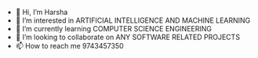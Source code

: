 - 👋 Hi, I’m Harsha 
- 👀 I’m interested in ARTIFICIAL INTELLIGENCE AND MACHINE LEARNING
- 🌱 I’m currently learning  COMPUTER SCIENCE ENGINEERING 
- 💞️ I’m looking to collaborate on ANY SOFTWARE RELATED PROJECTS 
- 📫 How to reach me 9743457350

<!---
harsharajkumar/harsharajkumar is a ✨ special ✨ repository because its `README.md` (this file) appears on your GitHub profile.
You can click the Preview link to take a look at your changes.
--->
